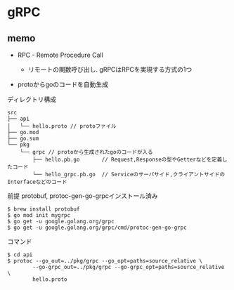 # gRPC


## memo

- RPC - Remote Procedure Call
  - リモートの関数呼び出し. gRPCはRPCを実現する方式の1つ


- protoからgoのコードを自動生成

ディレクトリ構成
```
src
├── api
│   └── hello.proto // protoファイル
├── go.mod
├── go.sum
└── pkg
    └── grpc // protoから生成されたgoのコードが入る
        ├── hello.pb.go       // Request,Responseの型やGetterなどを定義したコード
        └── hello_grpc.pb.go  // Serviceのサーバサイド,クライアントサイドのInterfaceなどのコード
```

前提 protobuf, protoc-gen-go-grpcインストール済み
```
$ brew install protobuf
$ go mod init mygrpc
$ go get -u google.golang.org/grpc
$ go get -u google.golang.org/grpc/cmd/protoc-gen-go-grpc
```

コマンド
```
$ cd api
$ protoc --go_out=../pkg/grpc --go_opt=paths=source_relative \
        --go-grpc_out=../pkg/grpc --go-grpc_opt=paths=source_relative \
        hello.proto
```
